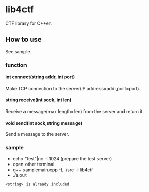 # lib4ctf
CTF library for C++er.

## How to use
See sample.

### function

#### int connect(string addr, int port)
Make TCP connection to the server(IP address=addr,port=port).

#### string receive(int sock, int len) 
Receive a message(max length=len) from the server and return it.

#### void send(int sock,string message)
Send a message to the server.

### sample

- echo "test"|nc -l 1024  (prepare the test server)
- open other terminal
- g++ samplemain.cpp -L ./src -l lib4ctf
- ./a.out

``` <string> is already included ```

